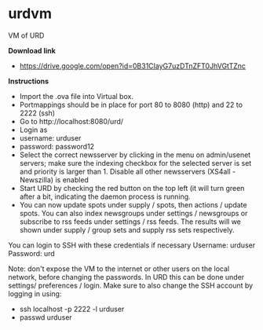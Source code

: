 # urdvm
VM of URD

**Download link**

* https://drive.google.com/open?id=0B31CIayG7uzDTnZFT0JhVGtTZnc


**Instructions**

* Import the .ova file into Virtual box.
* Portmappings should be in place for port 80 to 8080 (http) and 22 to 2222 (ssh)
* Go to http://localhost:8080/urd/
* Login as 
*    username: urduser
*    password: password12
* Select the correct newsserver by clicking in the menu on admin/usenet servers; make sure the indexing checkbox for the selected server is set and priority is larger than 1. Disable all other newsservers (XS4all - Newszilla) is enabled
* Start URD by checking the red button on the top left (it will turn green after a bit, indicating the daemon process is running.
* You can now update spots under supply / spots, then actions / update spots. You can also index newsgroups under settings / newsgroups or subscribe to rss feeds under settings / rss feeds. The results will we shown under supply / group sets and supply rss sets respectively. 

You can login to SSH with these credentials if necessary
Username: urduser
Password: urd

Note: don't expose the VM to the internet or other users on the local network, before changing the passwords. In URD this can be done under settings/ preferences / login. Make sure to also change the SSH account by logging in using:
* ssh localhost -p 2222 -l urduser
* passwd urduser

